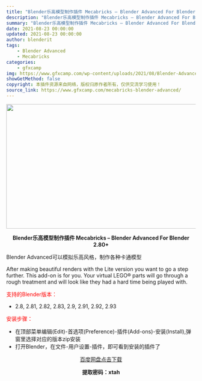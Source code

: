 ```yaml
---
title: "Blender乐高模型制作插件 Mecabricks – Blender Advanced For Blender 2.80+"
description: "Blender乐高模型制作插件 Mecabricks – Blender Advanced For Blender 2.80+ Blender Advanced可以模拟乐高风格，制作各种卡..."
summary: "Blender乐高模型制作插件 Mecabricks – Blender Advanced For Blender 2.80+ Blender Advanced可以模拟乐高风格，制作各种卡..."
date: 2021-08-23 00:00:00
updated: 2021-08-23 00:00:00
author: blenderit
tags: 
    - Blender Advanced
    - Mecabricks
categories:
    - gfxcamp
img: https://www.gfxcamp.com/wp-content/uploads/2021/08/Blender-Advanced-For-Blender-2.85.jpg
showGetMethod: false
copyright: 本插件资源来自网络，版权归原作者所有，仅供交流学习使用！
source_link: https://www.gfxcamp.com/mecabricks-blender-advanced/
---
```

<div><p><img decoding="async" class="aligncenter size-full wp-image-97441" src="https://www.gfxcamp.com/wp-content/uploads/2021/08/Blender-Advanced-For-Blender-2.85.jpg" data-src="https://www.gfxcamp.com/wp-content/uploads/2021/08/Blender-Advanced-For-Blender-2.85.jpg" alt="" width="590" height="331" data-srcset="https://www.gfxcamp.com/wp-content/uploads/2021/08/Blender-Advanced-For-Blender-2.85.jpg 590w, https://www.gfxcamp.com/wp-content/uploads/2021/08/Blender-Advanced-For-Blender-2.85-150x84.jpg 150w" data-sizes="(max-width: 590px) 100vw, 590px"></p><p style="text-align: center;"><strong>Blender乐高模型制作插件 Mecabricks – Blender Advanced For Blender 2.80+</strong></p><p>Blender Advanced可以模拟乐高风格，制作各种卡通模型</p><p>After making beautiful renders with the Lite version you want to go a step further. This add-on is for you. Your virtual LEGO® parts will go through a rough treatment and will look like they had a hard time being played with.</p><p style="text-align: left;"><span style="color: #ff0000;">支持的Blender版本：</span></p><ul>
<li style="text-align: left;">2.8, 2.81, 2.82, 2.83, 2.9, 2.91, 2.92, 2.93</li>
</ul><p style="text-align: left;"><span style="color: #ff0000;">安装步骤：</span></p><ul>
<li>在顶部菜单编辑(Edit)-首选项(Preference)-插件(Add-ons)-安装(Install),弹窗里选择对应的版本zip安装</li>
<li>打开Blender，在文件-用户设置-插件，即可看到安装的插件了</li>
</ul><p style="text-align: center;"><a class="maxbutton-3 maxbutton maxbutton-baidu" target="_blank" rel="noopener" href="https://pan.baidu.com/s/1UZFI1r8d1h9EwAu59h-gZg"><span class="mb-text">百度网盘点击下载</span></a></p><p style="text-align: center;"><strong>提取密码：xtah</strong></p></div>